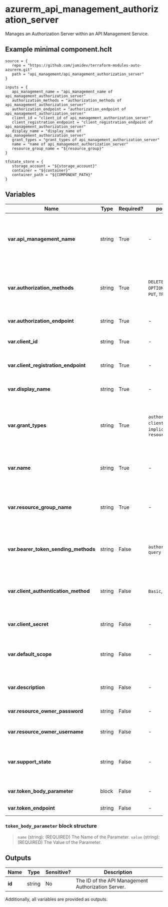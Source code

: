 # azurerm_api_management_authorization_server

Manages an Authorization Server within an API Management Service.

## Example minimal component.hclt

```hcl
source = {
   repo = "https://github.com/jumidev/terraform-modules-auto-azurerm.git" 
   path = "api_management/api_management_authorization_server" 
}

inputs = {
   api_management_name = "api_management_name of api_management_authorization_server" 
   authorization_methods = "authorization_methods of api_management_authorization_server" 
   authorization_endpoint = "authorization_endpoint of api_management_authorization_server" 
   client_id = "client_id of api_management_authorization_server" 
   client_registration_endpoint = "client_registration_endpoint of api_management_authorization_server" 
   display_name = "display_name of api_management_authorization_server" 
   grant_types = "grant_types of api_management_authorization_server" 
   name = "name of api_management_authorization_server" 
   resource_group_name = "${resource_group}" 
}

tfstate_store = {
   storage_account = "${storage_account}" 
   container = "${container}" 
   container_path = "${COMPONENT_PATH}" 
}

```

## Variables

| Name | Type | Required? |  possible values |  Description |
| ---- | ---- | --------- |  ----------- | ----------- |
| **var.api_management_name** | string | True | -  |  The name of the API Management Service in which this Authorization Server should be created. Changing this forces a new resource to be created. | 
| **var.authorization_methods** | string | True | `DELETE`, `GET`, `HEAD`, `OPTIONS`, `PATCH`, `POST`, `PUT`, `TRACE`  |  The HTTP Verbs supported by the Authorization Endpoint. Possible values are `DELETE`, `GET`, `HEAD`, `OPTIONS`, `PATCH`, `POST`, `PUT` and `TRACE`. | 
| **var.authorization_endpoint** | string | True | -  |  The OAUTH Authorization Endpoint. | 
| **var.client_id** | string | True | -  |  The Client/App ID registered with this Authorization Server. | 
| **var.client_registration_endpoint** | string | True | -  |  The URI of page where Client/App Registration is performed for this Authorization Server. | 
| **var.display_name** | string | True | -  |  The user-friendly name of this Authorization Server. | 
| **var.grant_types** | string | True | `authorizationCode`, `clientCredentials`, `implicit`, `resourceOwnerPassword`  |  Form of Authorization Grants required when requesting an Access Token. Possible values are `authorizationCode`, `clientCredentials`, `implicit` and `resourceOwnerPassword`. | 
| **var.name** | string | True | -  |  The name of this Authorization Server. Changing this forces a new resource to be created. | 
| **var.resource_group_name** | string | True | -  |  The name of the Resource Group in which the API Management Service exists. Changing this forces a new resource to be created. | 
| **var.bearer_token_sending_methods** | string | False | `authorizationHeader`, `query`  |  The mechanism by which Access Tokens are passed to the API. Possible values are `authorizationHeader` and `query`. | 
| **var.client_authentication_method** | string | False | `Basic`, `Body`  |  The Authentication Methods supported by the Token endpoint of this Authorization Server.. Possible values are `Basic` and `Body`. | 
| **var.client_secret** | string | False | -  |  The Client/App Secret registered with this Authorization Server. | 
| **var.default_scope** | string | False | -  |  The Default Scope used when requesting an Access Token, specified as a string containing space-delimited values. | 
| **var.description** | string | False | -  |  A description of the Authorization Server, which may contain HTML formatting tags. | 
| **var.resource_owner_password** | string | False | -  |  The password associated with the Resource Owner. | 
| **var.resource_owner_username** | string | False | -  |  The username associated with the Resource Owner. | 
| **var.support_state** | string | False | -  |  Does this Authorization Server support State? If this is set to `true` the client may use the state parameter to raise protocol security. | 
| **var.token_body_parameter** | block | False | -  |  A `token_body_parameter` block. | 
| **var.token_endpoint** | string | False | -  |  The OAUTH Token Endpoint. | 

### `token_body_parameter` block structure

> `name` (string): (REQUIRED) The Name of the Parameter.
> `value` (string): (REQUIRED) The Value of the Parameter.



## Outputs

| Name | Type | Sensitive? | Description |
| ---- | ---- | --------- | --------- |
| **id** | string | No  | The ID of the API Management Authorization Server. | 

Additionally, all variables are provided as outputs.
